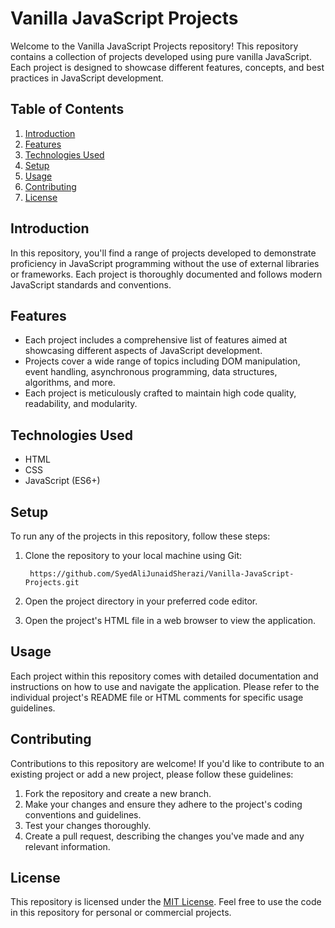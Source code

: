 
# Vanilla JavaScript Projects

Welcome to the Vanilla JavaScript Projects repository! This repository contains a collection of projects developed using pure vanilla JavaScript. Each project is designed to showcase different features, concepts, and best practices in JavaScript development.

## Table of Contents

1. [Introduction](#introduction)
2. [Features](#features)
3. [Technologies Used](#technologies-used)
4. [Setup](#setup)
5. [Usage](#usage)
6. [Contributing](#contributing)
7. [License](#license)

## Introduction

In this repository, you'll find a range of projects developed to demonstrate proficiency in JavaScript programming without the use of external libraries or frameworks. Each project is thoroughly documented and follows modern JavaScript standards and conventions.

## Features

- Each project includes a comprehensive list of features aimed at showcasing different aspects of JavaScript development.
- Projects cover a wide range of topics including DOM manipulation, event handling, asynchronous programming, data structures, algorithms, and more.
- Each project is meticulously crafted to maintain high code quality, readability, and modularity.

## Technologies Used

- HTML
- CSS
- JavaScript (ES6+)

## Setup

To run any of the projects in this repository, follow these steps:

1. Clone the repository to your local machine using Git:
   
   ```
    https://github.com/SyedAliJunaidSherazi/Vanilla-JavaScript-Projects.git
   ```

2. Open the project directory in your preferred code editor.

3. Open the project's HTML file in a web browser to view the application.

## Usage

Each project within this repository comes with detailed documentation and instructions on how to use and navigate the application. Please refer to the individual project's README file or HTML comments for specific usage guidelines.

## Contributing

Contributions to this repository are welcome! If you'd like to contribute to an existing project or add a new project, please follow these guidelines:

1. Fork the repository and create a new branch.
2. Make your changes and ensure they adhere to the project's coding conventions and guidelines.
3. Test your changes thoroughly.
4. Create a pull request, describing the changes you've made and any relevant information.

## License

This repository is licensed under the [MIT License](LICENSE). Feel free to use the code in this repository for personal or commercial projects.
